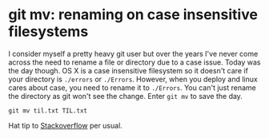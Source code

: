 git mv: renaming on case insensitive filesystems
===================

I consider myself a pretty heavy git user but over the years I've never come across the need to rename a file or directory due to a case issue. Today was the day though. OS X is a case insensitive filesystem so it doesn't care if your directory is `./errors` or `./Errors`. However, when you deploy and linux cares about case, you need to rename it to `./Errors`. You can't just rename the directory as git won't see the change. Enter `git mv` to save the day.

`git mv til.txt TIL.txt`

Hat tip to [Stackoverflow](http://stackoverflow.com/a/24979063/267173) per usual.
